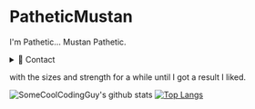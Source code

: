 # PatheticMustan

I'm Pathetic... Mustan Pathetic.


<details>
  <summary>📨 Contact</summary>
  
  | | Service | Value | Note |
  | - | ------- | ----- | ---- |
  | ✉ | *Email* | weirdg53@gmail.com | My main email! I check this regularly. |
  | 💻 | *Github* | [SomeCoolCodingGuy](https://github.com/PatheticMustan) | What a surprise. |
  
</details>

with the sizes and strength for a while until I got a result I liked.
</details>

![SomeCoolCodingGuy's github stats](https://github-readme-stats.vercel.app/api?username=ModerateGitHubUser&show_icons=true&count_private=true&hide=stars&include_all_commits=true&theme=jolly)
[![Top Langs](https://github-readme-stats.vercel.app/api/top-langs/?username=ModerateGitHubUsern&layout=compact&theme=jolly)](https://github.com/anuraghazra/github-readme-stats)
